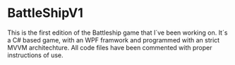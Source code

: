 # BattleShipV1
This is the first edition of the Battleship game that I´ve been working on. It´s a C# based game, with an WPF framwork and programmed with an strict MVVM architechture. All code files have been commented with proper instructions of use. 
